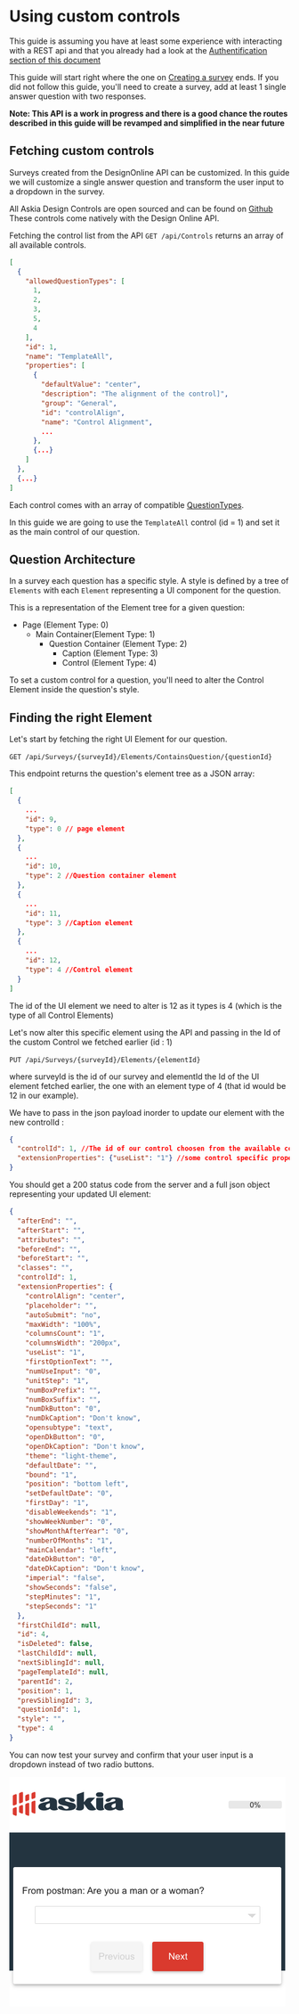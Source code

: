 # Using custom controls

This guide is assuming you have at least some experience with interacting with a REST api and that you already had a look at the [Authentification section of this document](intro-authentification.md)

This guide will start right where the one on [Creating a survey](guide-create-survey.md) ends.
If you did not follow this guide, you'll need to create a survey, add at least 1 single answer question with two responses.

**Note: This API is a work in progress and there is a good chance the routes described in this guide will be revamped and simplified in the near future**

## Fetching custom controls

Surveys created from the DesignOnline API can be customized. In this guide we will customize a single answer question and transform the user input to a dropdown in the survey.

All Askia Design Controls are open sourced and can be found on [Github](https://github.com/AskiaADX)
These controls come natively with the Design Online API.

Fetching the control list from the API `GET /api/Controls` returns an array of all available controls.

```json
[
  {
    "allowedQuestionTypes": [
      1,
      2,
      3,
      5,
      4
    ],
    "id": 1,
    "name": "TemplateAll",
    "properties": [
      {
        "defaultValue": "center",
        "description": "The alignment of the control]",
        "group": "General",
        "id": "controlAlign",
        "name": "Control Alignment",
        ...
      },
      {...}
    ]
  },
  {...}
]
```

Each control comes with an array of compatible [QuestionTypes](http://installers.askia.com/helpdesk/devs/AskiaCoreDoc/html/79108644-24ea-a2e7-b662-59e882cdf1e3.htm).

In this guide we are going to use the `TemplateAll` control (id = 1) and set it as the main control of our question.

## Question Architecture

In a survey each question has a specific style. A style is defined by a tree of `Elements` with each `Element` representing a UI component for the question.

This is a representation of the Element tree for a given question:

- Page (Element Type: 0)
    - Main Container(Element Type: 1)
      - Question Container (Element Type: 2)
          - Caption (Element Type: 3)
          - Control (Element Type: 4)


To set a custom control for a question, you'll need to alter the Control Element inside the question's style.

## Finding the right Element

Let's start by fetching the right UI Element for our question.

`GET /api/Surveys/{surveyId}/Elements/ContainsQuestion/{questionId}`

This endpoint returns the question's element tree as a JSON array:
```json
[
  {
    ...
    "id": 9,
    "type": 0 // page element
  },
  {
    ...
    "id": 10,
    "type": 2 //Question container element
  },
  {
    ...
    "id": 11,
    "type": 3 //Caption element
  },
  {
    ...
    "id": 12,
    "type": 4 //Control element
  }
]
```

The id of the UI element we need to alter is 12 as it types is 4 (which is the type of all Control Elements)

Let's now alter this specific element using the API and passing in the Id of the custom Control we fetched earlier (id : 1)

`PUT /api/Surveys/{surveyId}/Elements/{elementId}`

where surveyId is the id of our survey and elementId the Id of the UI element fetched earlier, the one with an element type of 4 (that id would be 12 in our example).

We have to pass in the json payload inorder to update our element with the new controlId :
```json
{
  "controlId": 1, //The id of our control choosen from the available controls
  "extensionProperties": {"useList": "1"} //some control specific properties (here we are using the control as a closed question dropdown)
}
```

You should get a 200 status code from the server and a full json object representing your updated UI element:
```json
{
  "afterEnd": "",
  "afterStart": "",
  "attributes": "",
  "beforeEnd": "",
  "beforeStart": "",
  "classes": "",
  "controlId": 1,
  "extensionProperties": {
    "controlAlign": "center",
    "placeholder": "",
    "autoSubmit": "no",
    "maxWidth": "100%",
    "columnsCount": "1",
    "columnsWidth": "200px",
    "useList": "1",
    "firstOptionText": "",
    "numUseInput": "0",
    "unitStep": "1",
    "numBoxPrefix": "",
    "numBoxSuffix": "",
    "numDkButton": "0",
    "numDkCaption": "Don't know",
    "opensubtype": "text",
    "openDkButton": "0",
    "openDkCaption": "Don't know",
    "theme": "light-theme",
    "defaultDate": "",
    "bound": "1",
    "position": "bottom left",
    "setDefaultDate": "0",
    "firstDay": "1",
    "disableWeekends": "1",
    "showWeekNumber": "0",
    "showMonthAfterYear": "0",
    "numberOfMonths": "1",
    "mainCalendar": "left",
    "dateDkButton": "0",
    "dateDkCaption": "Don't know",
    "imperial": "false",
    "showSeconds": "false",
    "stepMinutes": "1",
    "stepSeconds": "1"
  },
  "firstChildId": null,
  "id": 4,
  "isDeleted": false,
  "lastChildId": null,
  "nextSiblingId": null,
  "pageTemplateId": null,
  "parentId": 2,
  "position": 1,
  "prevSiblingId": 3,
  "questionId": 1,
  "style": "",
  "type": 4
}
```

You can now test your survey and confirm that your user input is a dropdown instead of two radio buttons.

![dropdown](https://github.com/Askia/designonline-api-doc/blob/master/assets/dropdown.png)
